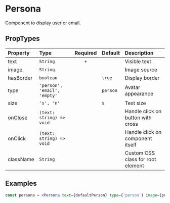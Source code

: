 # Persona

Component to display user or email.

## PropTypes

| Property  | Type                         | Required | Default  | Description                       |
| :-------- | :--------------------------- | :------: | :------- | :-------------------------------- |
| text      | `String`                     |   `+`    |          | Visible text                      |
| image     | `String`                     |          |          | Image source                      |
| hasBorder | `boolean`                    |          | `true`   | Display border                    |
| type      | `'person', 'email', 'empty'` |          | `person` | Avatar appearance                 |
| size      | `'s', 'n'`                   |          | `s`      | Text size                         |
| onClose   | `(text: string) => void`     |          |          | Handle click on button with cross |
| onClick   | `(text: string) => void`     |          |          | Handle click on component itself  |
| className | `String`                     |          |          | Custom CSS class for root element |

## Examples

```jsx
const persona = <Persona text={defaultPerson} type={'person'} image={personImg} />;
```
